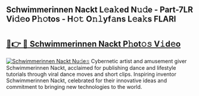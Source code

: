 ## Schwimmerinnen Nackt L𝚎a𝚔ed N𝚞𝚍e - Part-7LR Vi𝚍𝚎o P𝚑𝚘tos - H𝚘𝚝 O𝚗𝚕yf𝚊ns L𝚎a𝚔s FLARl

# <h2><a href="http://kfesabt.oniu.top/?m=Schwimmerinnen+Nackt">🔗👉 🔴 Schwimmerinnen Nackt P𝚑ot𝚘𝚜 V𝚒d𝚎o</a></h2>

[![Schwimmerinnen Nackt Nu𝚍e𝚜](https://i.imgur.com/0qMVB7G.gif)](http://kfesabt.oniu.top/?m=Schwimmerinnen+Nackt)
Cybernetic artist and amusement giver Schwimmerinnen Nackt, acclaimed for publishing dance and lifestyle tutorials through viral dance moves and short clips. Inspiring inventor Schwimmerinnen Nackt, celebrated for their innovative ideas and commitment to bringing new technologies to the world.  
